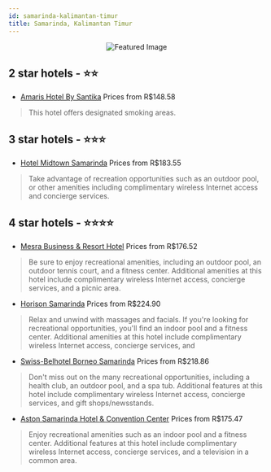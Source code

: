 ```yaml
---
id: samarinda-kalimantan-timur
title: Samarinda, Kalimantan Timur
---
```


<center><img src="https://i.travelapi.com/hotels/9000000/8800000/8797000/8796983/e6988063_b.jpg" alt="Featured Image" /></center>


##  2 star hotels - ⭐️⭐️

-    [Amaris Hotel By Santika](https://us.hurb.com/hotels/samarinda/amaris-hotel-by-santika-JNP-JP915241?cmp=18055) Prices from R$148.58
   > This hotel offers designated smoking areas.

##  3 star hotels - ⭐️⭐️⭐️

-    [Hotel Midtown Samarinda](https://us.hurb.com/hotels/samarinda/hotel-midtown-samarinda-JNP-JP02319Y?cmp=18055) Prices from R$183.55
   > Take advantage of recreation opportunities such as an outdoor pool, or other amenities including complimentary wireless Internet access and concierge services.

##  4 star hotels - ⭐️⭐️⭐️⭐️

-    [Mesra Business & Resort Hotel](https://us.hurb.com/hotels/samarinda/mesra-business-resort-hotel-JNP-JP192284?cmp=18055) Prices from R$176.52
   > Be sure to enjoy recreational amenities, including an outdoor pool, an outdoor tennis court, and a fitness center. Additional amenities at this hotel include complimentary wireless Internet access, concierge services, and a picnic area.
-    [Horison Samarinda](https://us.hurb.com/hotels/samarinda/horison-samarinda-JNP-JP915329?cmp=18055) Prices from R$224.90
   > Relax and unwind with massages and facials. If you're looking for recreational opportunities, you'll find an indoor pool and a fitness center. Additional amenities at this hotel include complimentary wireless Internet access, concierge services, and 
-    [Swiss-Belhotel Borneo Samarinda](https://us.hurb.com/hotels/samarinda/swiss-belhotel-borneo-samarinda-JNP-JP361392?cmp=18055) Prices from R$218.86
   > Don't miss out on the many recreational opportunities, including a health club, an outdoor pool, and a spa tub. Additional features at this hotel include complimentary wireless Internet access, concierge services, and gift shops/newsstands.
-    [Aston Samarinda Hotel & Convention Center](https://us.hurb.com/hotels/samarinda/aston-samarinda-hotel-convention-center-JNP-JP265344?cmp=18055) Prices from R$175.47
   > Enjoy recreational amenities such as an indoor pool and a fitness center. Additional features at this hotel include complimentary wireless Internet access, concierge services, and a television in a common area.
